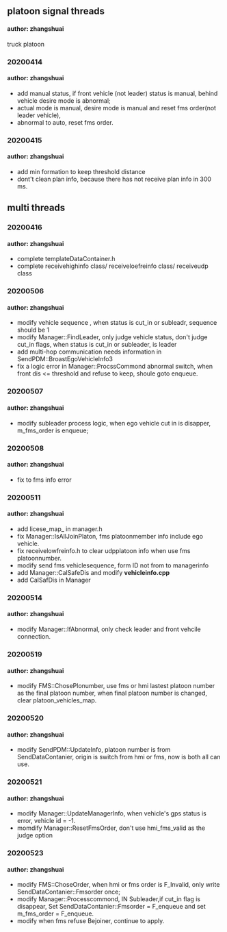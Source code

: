## platoon signal threads 
#### author: zhangshuai
truck platoon

### 20200414 
#### author: zhangshuai
* add manual status, if front vehicle (not leader) status is manual, behind vehicle desire mode is abnormal;
* actual mode is manual, desire mode is manual and reset fms order(not leader vehicle),
* abnormal to auto, reset fms order.

### 20200415 
#### author: zhangshuai
* add min formation to keep threshold distance 
* dont't clean plan info, because there has not receive plan info in 300 ms.

## multi threads

### 20200416
#### author: zhangshuai
* complete templateDataContainer.h
* complete receivehighinfo class/ receiveloefreinfo class/ receiveudp class

### 20200506
#### author: zhangshuai
* modify vehicle sequence , when status is cut_in or subleadr, sequence should be 1
* modify Manager::FindLeader, only judge vehicle status, don't judge cut_in flags, 
  when status is cut_in or subleader, is leader
* add multi-hop communication needs information in SendPDM::BroastEgoVehicleInfo3
* fix a logic error in Manager::ProcssCommond abnormal switch, 
  when front dis <= threshold and refuse to keep, shoule goto enqueue.

### 20200507
#### author: zhangshuai
* modify subleader process logic, when ego vehicle cut in is disapper, m_fms_order is enqueue;

### 20200508
#### author: zhangshuai
* fix to fms info error

### 20200511
#### author: zhangshuai
* add licese_map_ in manager.h
* fix Manager::IsAllJoinPlaton, fms platoonmember info include ego vehicle.
* fix receivelowfreinfo.h to clear udpplatoon info when use fms platoonnumber.
* modify send fms vehiclesequence, form ID not from to managerinfo
* add Manager::CalSafeDis and modify **vehicleinfo.cpp**
* add CalSafDis in Manager

### 20200514
#### author: zhangshuai
* modify Manager::IfAbnormal, only check leader and front vehcile connection.

### 20200519 
#### author: zhangshuai
* modify FMS::ChosePlonumber, use fms or hmi lastest platoon number as the final platoon number, when final platoon number is changed, clear platoon_vehicles_map.

### 20200520
#### author: zhangshuai
* modify SendPDM::UpdateInfo, platoon number is from SendDataContanier, origin is switch from hmi or fms, now is both all can use.

### 20200521
#### author: zhangshuai
* modify Manager::UpdateManagerInfo, when vehicle's gps status is error, vehicle id = -1.
* momdify Manager::ResetFmsOrder, don't use hmi_fms_valid as the judge option

### 20200523
#### author: zhangshuai
* modify FMS::ChoseOrder, when hmi or fms order is F_Invalid, only write SendDataContanier::Fmsorder once;
* modify Manager::Processcommond, IN Subleader,if cut_in flag is disappear, Set SendDataContanier::Fmsorder = F_enqueue and set m_fms_order = F_enqueue.
* modify when fms refuse Bejoiner, continue to apply.